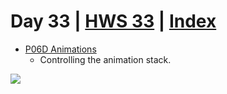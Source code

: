 # Day 33 | [HWS 33](https://www.hackingwithswift.com/100/swiftui/33) | [Index](https://github.com/JulesMoorhouse/100DaysOfSwiftUI/blob/main/README.md)

- [P06D Animations](https://github.com/JulesMoorhouse/100DaysOfSwiftUI/blob/main/P06D%20Animations/P06D%20Animations/ContentView.swift) 
  - Controlling the animation stack.

<img src="../Images/day33d.gif">

